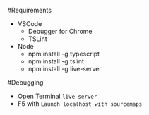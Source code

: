 #Requirements

- VSCode
  - Debugger for Chrome
  - TSLint
- Node
  - npm install -g typescript
  - npm install -g tslint
  - npm install -g live-server

#Debugging
- Open Terminal `live-server`
- F5 with `Launch localhost with sourcemaps`